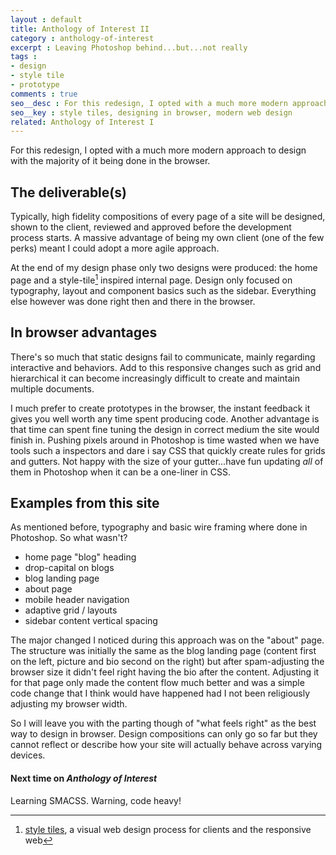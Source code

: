 ```yaml
---
layout : default
title: Anthology of Interest II
category : anthology-of-interest
excerpt : Leaving Photoshop behind...but...not really
tags :
- design
- style tile
- prototype
comments : true
seo__desc : For this redesign, I opted with a much more modern approach to design with the majority of it being done in the browser
seo__key : style tiles, designing in browser, modern web design
related: Anthology of Interest I
---
```

For this redesign, I opted with a much more modern approach to design with the majority of it being done in the browser.
<!-- /intro -->

## The deliverable(s)
Typically, high fidelity compositions of every page of a site will be designed, shown to the client, reviewed and approved before the development process starts. A massive advantage of being my own client (one of the few perks) meant I could adopt a more agile approach.

At the end of my design phase only two designs were produced: the home page and a style-tile[^1] inspired internal page. Design only focused on typography, layout and component basics such as the sidebar. Everything else however was done right then and there in the browser.

## In browser advantages
There's so much that static designs fail to communicate, mainly regarding interactive and behaviors. Add to this responsive changes such as grid and hierarchical it can become increasingly difficult to create and maintain multiple documents.

I much prefer to create prototypes in the browser, the instant feedback it gives you well worth any time spent producing code. Another advantage is that time can spent fine tuning the design in correct medium the site would finish in. Pushing pixels around in Photoshop is time wasted when we have tools such a inspectors and dare i say CSS that quickly create rules for grids and gutters. Not happy with the size of your gutter...have fun updating *all* of them in Photoshop when it can be a one-liner in CSS.

## Examples from this site
As mentioned before, typography and basic wire framing where done in Photoshop. So what wasn't?

* home page  "blog" heading
* drop-capital on blogs 
* blog landing page
* about page
* mobile header navigation
* adaptive grid / layouts
* sidebar content vertical spacing

The major changed I noticed during this approach was on the "about" page. The structure was initially the same as the blog landing page (content first on the left, picture and bio second on the right) but after spam-adjusting the browser size it didn't feel right having the bio after the content. Adjusting it for that page only made the content flow much better and was a simple code change that I think would have happened had I not been religiously adjusting my browser width.

So I will leave you with the parting though of "what feels right" as the best way to design in browser. Design compositions can only go so far but they cannot reflect or describe how your site will actually behave across varying devices.

#### Next time on <cite>Anthology of Interest</cite>
Learning SMACSS. Warning, code heavy!

[^1]: [style tiles](http://styletil.es/), a visual web design process for clients and the responsive web
